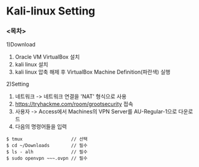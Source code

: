# Kali-linux Setting

### <목차> ###

1)Download

  1. Oracle VM VirtualBox 설치
  2. kali linux 설치
  3. kali linux 압축 해제 후 VirtualBox Machine Definition(파란색) 실행

2)Setting

   1. 네트워크 -> 네트워크 연결을 'NAT' 형식으로 사용
   2. https://tryhackme.com/room/grootsecurity 접속
   3. 사용자 -> Access에서 Machines의 VPN Server를 AU-Regular-1으로 다운로드
   4. 다음의 명령어들을 입력

```
$ tmux                  // 선택
$ cd ~/Downloads        // 필수
$ ls - alh              // 필수
$ sudo openvpn ~~~.ovpn // 필수
```
